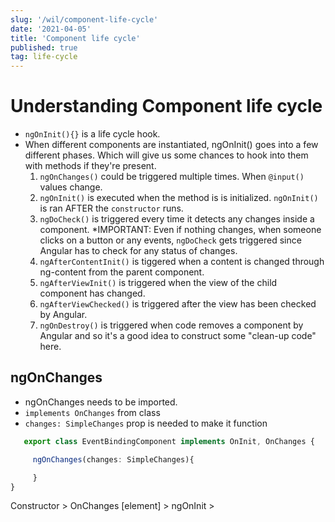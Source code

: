 ```yaml
---
slug: '/wil/component-life-cycle'
date: '2021-04-05'
title: 'Component life cycle'
published: true
tag: life-cycle
---
```

# Understanding Component life cycle

- `ngOnInit(){}` is a life cycle hook.
- When different components are instantiated, ngOnInit() goes into a few different phases. Which will give us some chances to hook into them with methods if they're present.
  1. `ngOnChanges()` could be triggered multiple times. When `@input()` values change.
  2. `ngOnInit()` is executed when the method is is initialized. `ngOnInit()` is ran AFTER the `constructor` runs.
  3. `ngDoCheck()` is triggered every time it detects any changes inside a component. *IMPORTANT: Even if nothing changes, when someone clicks on a button or any events, `ngDoCheck` gets triggered since Angular has to check for any status of changes.
  4. `ngAfterContentInit()` is tiggered when a content is changed through ng-content from the parent component.
  5. `ngAfterViewInit()` is triggered when the view of the child component has changed.
  6. `ngAfterViewChecked()` is triggered after the view has been checked by Angular.
  7. `ngOnDestroy()` is triggered when code removes a component by Angular and so it's a good idea to construct some "clean-up code" here.

## ngOnChanges
- ngOnChanges needs to be imported.
- `implements OnChanges` from class
- `changes: SimpleChanges` prop is needed to make it function

```ts
   export class EventBindingComponent implements OnInit, OnChanges {

     ngOnChanges(changes: SimpleChanges){

     }
}
```

   Constructor > OnChanges [element] > ngOnInit >